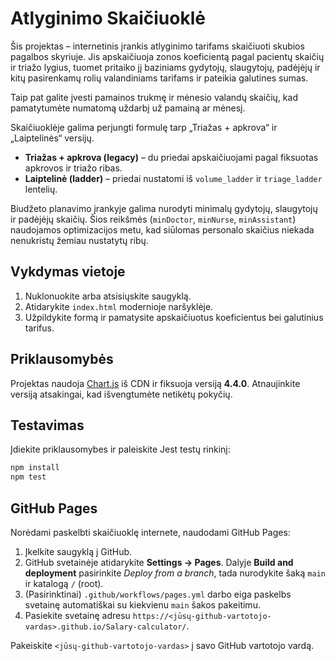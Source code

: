 # Atlyginimo Skaičiuoklė

Šis projektas – internetinis įrankis atlyginimo tarifams skaičiuoti skubios pagalbos skyriuje. Jis apskaičiuoja zonos koeficientą pagal pacientų skaičių ir triažo lygius, tuomet pritaiko jį baziniams gydytojų, slaugytojų, padėjėjų ir kitų pasirenkamų rolių valandiniams tarifams ir pateikia galutines sumas.

Taip pat galite įvesti pamainos trukmę ir mėnesio valandų skaičių, kad pamatytumėte numatomą uždarbį už pamainą ar mėnesį.

Skaičiuoklėje galima perjungti formulę tarp „Triažas + apkrova“ ir „Laiptelinės“ versijų.

* **Triažas + apkrova (legacy)** – du priedai apskaičiuojami pagal fiksuotas apkrovos ir triažo ribas.
* **Laiptelinė (ladder)** – priedai nustatomi iš `volume_ladder` ir `triage_ladder` lentelių.

Biudžeto planavimo įrankyje galima nurodyti minimalų gydytojų, slaugytojų ir padėjėjų skaičių. Šios reikšmės (`minDoctor`, `minNurse`, `minAssistant`) naudojamos optimizacijos metu, kad siūlomas personalo skaičius niekada nenukristų žemiau nustatytų ribų.

## Vykdymas vietoje

1. Nuklonuokite arba atsisiųskite saugyklą.
2. Atidarykite `index.html` modernioje naršyklėje.
3. Užpildykite formą ir pamatysite apskaičiuotus koeficientus bei galutinius tarifus.

## Priklausomybės

Projektas naudoja [Chart.js](https://www.chartjs.org/) iš CDN ir fiksuoja versiją **4.4.0**. Atnaujinkite versiją atsakingai, kad išvengtumėte netikėtų pokyčių.

## Testavimas

Įdiekite priklausomybes ir paleiskite Jest testų rinkinį:

```bash
npm install
npm test
```

## GitHub Pages

Norėdami paskelbti skaičiuoklę internete, naudodami GitHub Pages:

1. Įkelkite saugyklą į GitHub.
2. GitHub svetainėje atidarykite **Settings → Pages**. Dalyje **Build and deployment** pasirinkite *Deploy from a branch*, tada nurodykite šaką `main` ir katalogą `/` (root).
3. (Pasirinktinai) `.github/workflows/pages.yml` darbo eiga paskelbs svetainę automatiškai su kiekvienu `main` šakos pakeitimu.
4. Pasiekite svetainę adresu `https://<jūsų-github-vartotojo-vardas>.github.io/Salary-calculator/`.

Pakeiskite `<jūsų-github-vartotojo-vardas>` į savo GitHub vartotojo vardą.
